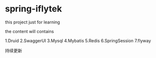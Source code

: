 # spring-iflytek

this project just for learning

the content will contains

1.Druid
2.SwaggerUI
3.Mysql
4.Mybatis
5.Redis
6.SpringSession
7.flyway


持续更新